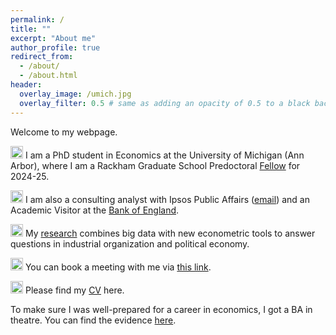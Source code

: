 ```yaml
---
permalink: /
title: ""
excerpt: "About me"
author_profile: true
redirect_from: 
  - /about/
  - /about.html
header:
  overlay_image: /umich.jpg
  overlay_filter: 0.5 # same as adding an opacity of 0.5 to a black background
---
```


Welcome to my webpage. 

<img src="/images/favicon.ico" alt="drawing" width="20"/> I am a PhD student in Economics at the University of Michigan (Ann Arbor), where I am a Rackham Graduate School Predoctoral [Fellow](https://rackham.umich.edu/predoctoral-fellowship-celebration/social-sciences/#David-Van-Dijcke) for 2024-25. 

<img src="/images/favicon.ico" alt="drawing" width="20"/> I am also a consulting analyst with Ipsos Public Affairs ([email](david.vandijcke@ipsos.com)) and an Academic Visitor at the [Bank of England](https://www.bankofengland.co.uk/).

<img src="/images/favicon.ico" alt="drawing" width="20"/> My [research](https://davidvandijcke.github.io/research) combines big data with new econometric tools to answer questions in industrial organization and political economy. 

<img src="/images/favicon.ico" alt="drawing" width="20"/>  You can book a meeting with me via [this link](https://calendar.app.google/dKeDaigmFwnJPm8s6). 


<img src="/images/favicon.ico" alt="drawing" width="20"/>  Please find my [CV](https://davidvandijcke.github.io/cv) here. 


<sup></sup>To make sure I was well-prepared for a career in economics, I got a BA in theatre. You can find the evidence [here](https://davidvandijcke.github.io/performing-arts). <sup></sup>
